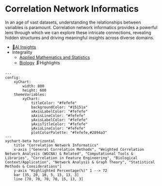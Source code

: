 # Correlation Network Informatics
In an age of vast datasets, understanding the relationships between variables is paramount. Correlation network informatics provides a powerful lens through which we can explore these intricate connections, revealing hidden structures and driving meaningful insights across diverse domains.
- [🧠AI Insights](https://viadean.notion.site/Correlation-Network-Informatics-15f1ae7b9a328011971ccaf45cd35f82?pvs=4)
- Integrality
  - [Applied Mathematics and Statistics](https://viadean.notion.site/Applied-Mathematics-and-Statistics-1a51ae7b9a328089b257dfc0888d4fd5?pvs=4)
  - [Biology](https://viadean.notion.site/Biology-1a61ae7b9a3280d28f87f3cf031ab3aa?pvs=4)
🗜️Highlights
```mermaid
---
config:
    xyChart:
        width: 800
        height: 600
    themeVariables:
        xyChart:
            titleColor: "#fefefe"
            backgroundColor: "#15151a"
            xAxisLabelColor: "#fefefe"
            xAxisLineColor: "#fefefe"
            yAxisLabelColor: "#fefefe"
            yAxisTitleColor: "#fefefe"
            yAxisLineColor: "#fefefe"
            plotColorPalette: "#fefefe,#2894a3"
---
xychart-beta horizontal
    title "Correlation Network Informatics"
    x-axis ["General Correlation Methods", "Weighted Correlation Network Analysis (WGCNA) & Related", "Computational Tools & Libraries", "Correlation in Feature Engineering", "Biological Context/Application", "Network Analysis & Graph Theory", "Statistical Methods & Considerations"]
    y-axis "Highlighted Percentage(%)" 1 --> 72
    bar [35, 20, 10, 5, 15, 13, 3]
    line [70, 70, 70, 70, 15, 13, 3]
```
